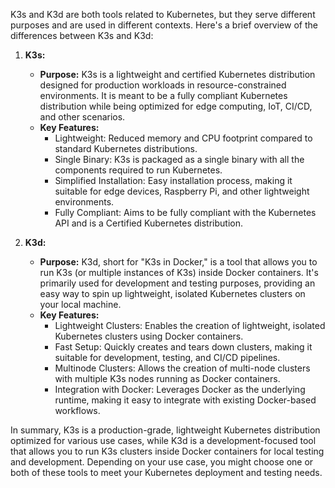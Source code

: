 K3s and K3d are both tools related to Kubernetes, but they serve different purposes and are used in different contexts. Here's a brief overview of the differences between K3s and K3d:

1. **K3s:**
   - **Purpose:** K3s is a lightweight and certified Kubernetes distribution designed for production workloads in resource-constrained environments. It is meant to be a fully compliant Kubernetes distribution while being optimized for edge computing, IoT, CI/CD, and other scenarios.
   - **Key Features:**
     - Lightweight: Reduced memory and CPU footprint compared to standard Kubernetes distributions.
     - Single Binary: K3s is packaged as a single binary with all the components required to run Kubernetes.
     - Simplified Installation: Easy installation process, making it suitable for edge devices, Raspberry Pi, and other lightweight environments.
     - Fully Compliant: Aims to be fully compliant with the Kubernetes API and is a Certified Kubernetes distribution.

2. **K3d:**
   - **Purpose:** K3d, short for "K3s in Docker," is a tool that allows you to run K3s (or multiple instances of K3s) inside Docker containers. It's primarily used for development and testing purposes, providing an easy way to spin up lightweight, isolated Kubernetes clusters on your local machine.
   - **Key Features:**
     - Lightweight Clusters: Enables the creation of lightweight, isolated Kubernetes clusters using Docker containers.
     - Fast Setup: Quickly creates and tears down clusters, making it suitable for development, testing, and CI/CD pipelines.
     - Multinode Clusters: Allows the creation of multi-node clusters with multiple K3s nodes running as Docker containers.
     - Integration with Docker: Leverages Docker as the underlying runtime, making it easy to integrate with existing Docker-based workflows.

In summary, K3s is a production-grade, lightweight Kubernetes distribution optimized for various use cases, while K3d is a development-focused tool that allows you to run K3s clusters inside Docker containers for local testing and development. Depending on your use case, you might choose one or both of these tools to meet your Kubernetes deployment and testing needs.

